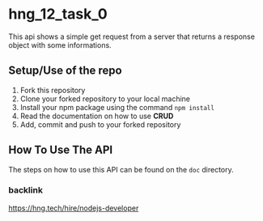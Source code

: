# hng_12_task_0
This api shows a simple get request from a server that returns a response object with some informations.
## Setup/Use of the repo
1. Fork this repository
2. Clone your forked repository to your local machine
3. Install your npm package using the command `npm install`
4. Read the documentation on how to use **CRUD**
5. Add, commit and push to your forked repository
## How To Use The API
The steps on how to use this API can be found on the `doc` directory.
### backlink
  https://hng.tech/hire/nodejs-developer
